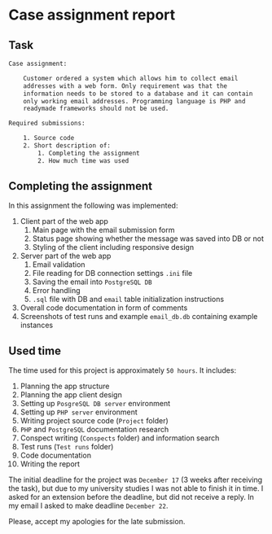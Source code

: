 # Case assignment report

## Task

```txt
Case assignment:

    Customer ordered a system which allows him to collect email
    addresses with a web form. Only requirement was that the
    information needs to be stored to a database and it can contain
    only working email addresses. Programming language is PHP and
    readymade frameworks should not be used.

Required submissions:

    1. Source code
    2. Short description of:
        1. Completing the assignment
        2. How much time was used
```

## Completing the assignment

In this assignment the following was implemented:

1. Client part of the web app
   1. Main page with the email submission form
   2. Status page showing whether the message was saved into DB or not
   3. Styling of the client including responsive design
2. Server part of the web app
   1. Email validation
   2. File reading for DB connection settings `.ini` file
   3. Saving the email into `PostgreSQL DB`
   4. Error handling
   5. `.sql` file with DB and `email` table initialization instructions
3. Overall code documentation in form of comments
4. Screenshots of test runs and example `email_db.db` containing example instances

## Used time

The time used for this project is approximately `50 hours`. It includes:

1. Planning the app structure
2. Planning the app client design
3. Setting up `PosgreSQL DB server` environment
4. Setting up `PHP server` environment
5. Writing project source code (`Project` folder)
6. `PHP` and `PostgreSQL` documentation research
7. Conspect writing (`Conspects` folder) and information search
8. Test runs (`Test runs` folder)
9. Code documentation
10. Writing the report

The initial deadline for the project was `December 17` (3 weeks after receiving the task), but due to my university studies I was not able to finish it in time. I asked for an extension before the deadline, but did not receive a reply. In my email I asked to make deadline `December 22`.  
  
Please, accept my apologies for the late submission.

